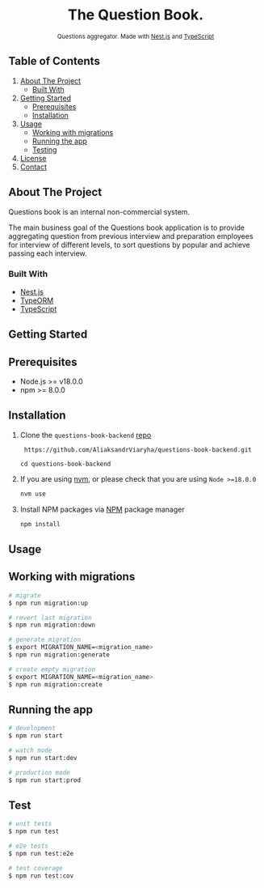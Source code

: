 <div align="center" >
  <h1>The Question Book.</h1>
</div>

<div align="center">
  <sub>Questions aggregator. Made with <a href="https://nestjs.com/">Nest.js</a> and <a href="https://www.
typescriptlang.org/">TypeScript</a></sub>
</div>

## Table of Contents

  <ol>
    <li>
      <a href="#about-the-project">About The Project</a>
      <ul>
        <li><a href="#built-with">Built With</a></li>
      </ul>
    </li>
    <li>
      <a href="#getting-started">Getting Started</a>
      <ul>
        <li><a href="#prerequisites">Prerequisites</a></li>
        <li><a href="#installation">Installation</a></li>
      </ul>
    </li>
    <li>
        <a href="#usage">Usage</a>
        <ul>
           <li>
             <a href="#working-with-migrations">Working with migrations</a>
           </li>
           <li>
             <a href="#running-the-app">Running the app</a>
           </li>
           <li>
             <a href="#test">Testing</a>
           </li>
        </ul>
    </li>
    <li><a href="#license">License</a></li>
    <li><a href="#contact">Contact</a></li>
  </ol>

<!-- ABOUT THE PROJECT -->

## About The Project

Questions book is an internal non-commercial system.

The main business goal of the Questions book application is to provide aggregating question from previous interview and preparation employees for interview of different levels, to sort questions by popular and achieve passing each interview.

### Built With

- [Nest.js](https://nestjs.com/)
- [TypeORM](https://typeorm.io/)
- [TypeScript](https://www.typescriptlang.org/)

## Getting Started

## Prerequisites
  - Node.js >= v18.0.0
  - npm >= 8.0.0

## Installation
1. Clone the `questions-book-backend` [repo](https://github.com/AliaksandrViaryha/questions-book-backend)
   ```https
    https://github.com/AliaksandrViaryha/questions-book-backend.git
   ```

   ```
   cd questions-book-backend
   ```
2. If you are using [nvm](https://github.com/nvm-sh/nvm), or please check that you are using `Node >=18.0.0`
   ```sh
   nvm use
   ```

3. Install NPM packages via [NPM](https://www.npmjs.com/) package manager
   ```sh
   npm install
   ```

## Usage

## Working with migrations

```bash
# migrate
$ npm run migration:up

# revert last migration
$ npm run migration:down

# generate migration
$ export MIGRATION_NAME=<migration_name>
$ npm run migration:generate

# create empty migration
$ export MIGRATION_NAME=<migration_name>
$ npm run migration:create
```

## Running the app

```bash
# development
$ npm run start

# watch mode
$ npm run start:dev

# production mode
$ npm run start:prod
```

## Test

```bash
# unit tests
$ npm run test

# e2e tests
$ npm run test:e2e

# test coverage
$ npm run test:cov
```
